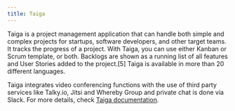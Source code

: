 ```yaml
---
title: Taiga
---
```


Taiga is a project management application that can handle both simple and complex projects for startups, software developers, and other target teams. It tracks the progress of a project. With Taiga, you can use either Kanban or Scrum template, or both. Backlogs are shown as a running list of all features and User Stories added to the project.[5] Taiga is available in more than 20 different languages.

Taiga integrates video conferencing functions with the use of third party services like Talky.io, Jitsi and Whereby Group and private chat is done via Slack. For more details, check [Taiga documentation](https://manual.grid.tf/weblets/weblets_taiga.html).
